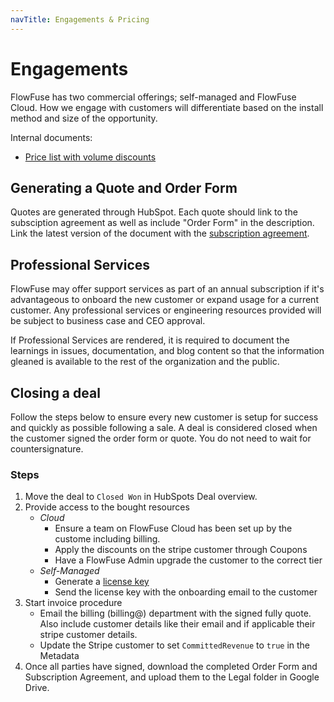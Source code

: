 ```yaml
---
navTitle: Engagements & Pricing
---
```


# Engagements

FlowFuse has two commercial offerings; self-managed and FlowFuse Cloud. How we
engage with customers will differentiate based on the install method and size of
the opportunity.

Internal documents:
- [Price list with volume discounts](https://docs.google.com/spreadsheets/d/1q1OEo_5fr20txl__bJDR1cFrzv3qzvLLXcgEVFq6h68)

## Generating a Quote and Order Form

Quotes are generated through HubSpot. Each quote should link to the subsciption
agreement as well as include "Order Form" in the description. Link the latest
version of the document with the [subscription agreement](../legal/#subscription-agreement).

## Professional Services

FlowFuse may offer support services as part of an annual subscription if it's advantageous to onboard the new customer or expand usage for a current customer. Any professional services or engineering resources provided will be subject to business case and CEO approval.

If Professional Services are rendered, it is required to document the learnings in issues, documentation, and blog content so that the information gleaned is available to the rest of the organization and the public.

## Closing a deal

Follow the steps below to ensure every new customer is setup for success and
quickly as possible following a sale. A deal is considered closed when the
customer signed the order form or quote. You do not need to wait for 
countersignature.

### Steps

1. Move the deal to `Closed Won` in HubSpots Deal overview.
1. Provide access to the bought resources
   * *Cloud*
      * Ensure a team on FlowFuse Cloud has been set up by the custome including billing.
      * Apply the discounts on the stripe customer through Coupons
      * Have a FlowFuse Admin upgrade the customer to the correct tier
   * *Self-Managed*
      * Generate a [license key](../sales/meetings/poc.md#generating-a-license)
      * Send the license key with the onboarding email to the customer
1. Start invoice procedure
   * Email the billing (billing@) department with the signed fully
quote. Also include customer details like their email and if applicable their stripe customer details.
   * Update the Stripe customer to set `CommittedRevenue` to `true` in the Metadata
1. Once all parties have signed, download the completed Order Form and Subscription Agreement, and upload them to the Legal folder in Google Drive.